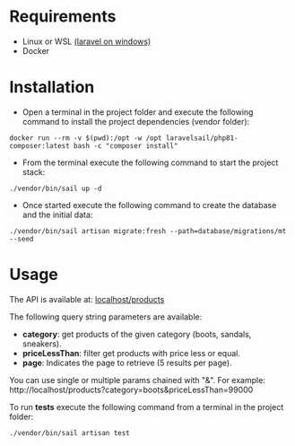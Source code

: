 # Requirements
- Linux or WSL [(laravel on windows)](https://laravel.com/docs/9.x/#getting-started-on-windows "laravel on windows")
- Docker

# Installation
- Open a terminal in the project folder and execute the following command to install the project dependencies (vendor folder):

`docker run --rm -v $(pwd):/opt -w /opt laravelsail/php81-composer:latest bash -c "composer install"`
- From the terminal execute the following command to start the project stack:

`./vendor/bin/sail up -d`
- Once started execute the following command to create the database and the initial data:

`./vendor/bin/sail artisan migrate:fresh --path=database/migrations/mt --seed`

# Usage
The API is available at: [localhost/products](http://localhost/products "localhost/products")

The following query string parameters are available:
- **category**: get products of the given category (boots, sandals, sneakers).
- **priceLessThan**: filter get products with price less or equal.
- **page**: Indicates the page to retrieve (5 results per page).

You can use single or multiple params chained with "&". For example:
http://localhost/products?category=boots&priceLessThan=99000

To run **tests** execute the following command from a terminal in the project folder:

`./vendor/bin/sail artisan test`